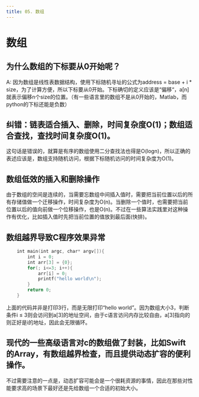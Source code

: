```yaml
---
title: 05. 数组
---
```

# 数组

## 为什么数组的下标要从0开始呢？

A: 因为数组是线性表数据结构，使用下标随机寻址的公式为address = base + i * size，为了计算方便，所以下标要从0开始。下标确切的定义应该是“偏移“，a[n]就表示偏移n个size的位置。（有一些语言里的数组不是从0开始的，Matlab，而python的下标还能是负数）

## 纠错：链表适合插入、删除，时间复杂度O(1)；数组适合查找，查找时间复杂度O(1)。

这句话是错误的，就算是有序的数组使用二分查找法也得是O(logn)，所以正确的表述应该是，数组支持随机访问，根据下标随机访问的时间复杂度为O(1)。

## 数组低效的插入和删除操作

由于数组的空间是连续的，当需要忘数组中间插入值时，需要把当前位置以后的所有存储值做一个迁移操作，时间复杂度为O(n)。当删除一个值时，也需要把当前位置以后的值向前做一个位移操作，也是O(n)。不过在一些算法实践里对这种操作有优化，比如插入值时先把当前位置的值放到最后面(快排)。

## 数组越界导致C程序效果异常

```swift
    int main(int argc, char* argv[]){
        int i = 0;
        int arr[3] = {0};
        for(; i<=3; i++){
            arr[i] = 0;
            printf("hello world\n");
        }
        return 0;
    }
```

上面的代码并非是打印3行，而是无限打印“hello world”。因为数组大小3，判断条件i ≤ 3则会访问到a[3]的地址空间，由于c语言访问内存比较自由，a[3]指向的则正好是i的地址，因此会无限循环。

## 现代的一些高级语言对c的数组做了封装，比如Swift的Array，有数组越界检查，而且提供动态扩容的便利操作。

不过需要注意的一点是，动态扩容可能会是一个很耗资源的事情，因此在那些对性能要求高的场景下最好还是先给数组一个合适的初始大小。
